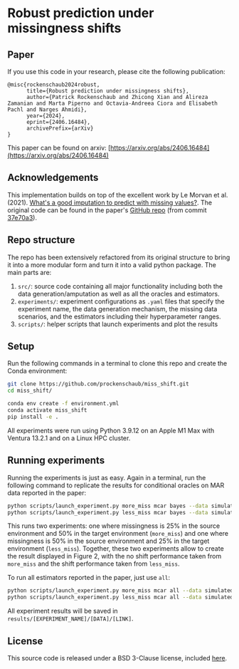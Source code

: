 # Robust prediction under missingness shifts

## Paper

If you use this code in your research, please cite the following publication:

```
@misc{rockenschaub2024robust,
      title={Robust prediction under missingness shifts}, 
      author={Patrick Rockenschaub and Zhicong Xian and Alireza Zamanian and Marta Piperno and Octavia-Andreea Ciora and Elisabeth Pachl and Narges Ahmidi},
      year={2024},
      eprint={2406.16484},
      archivePrefix={arXiv}
}
```

This paper can be found on arxiv: [https://arxiv.org/abs/2406.16484](https://arxiv.org/abs/2406.16484)

## Acknowledgements

This implementation builds on top of the excellent work by Le Morvan et al. (2021). [What's a good imputation to predict with missing values?](https://papers.nips.cc/paper/2021/file/5fe8fdc79ce292c39c5f209d734b7206-Paper.pdf). The original code can be found in the paper's [GitHub repo](https://github.com/marineLM/Impute_then_Regress) (from commit [37e70a3](https://github.com/marineLM/Impute_then_Regress/commit/37e70a33fb60330b6d4f95173d202a58135d0dae)). 


## Repo structure

The repo has been extensively refactored from its original structure to bring it into a more modular form and turn it into a valid python package. The main parts are:

1. `src/`: source code containing all major functionality including both the data generation/amputation as well as all the oracles and estimators.
2. `experiments/`: experiment configurations as `.yaml` files that specify the experiment name, the data generation mechanism, the missing data scenarios, and the estimators including their hyperparameter ranges. 
3. `scripts/`: helper scripts that launch experiments and plot the results

## Setup

Run the following commands in a terminal to clone this repo and create the Conda environment:

```bash
git clone https://github.com/prockenschaub/miss_shift.git
cd miss_shift/

conda env create -f environment.yml
conda activate miss_shift
pip install -e .
```

All experiments were run using Python 3.9.12 on an Apple M1 Max with Ventura 13.2.1 and on a Linux HPC cluster. 


## Running experiments

Running the experiments is just as easy. Again in a terminal, run the following command to replicate the results for conditional oracles on MAR data reported in the paper:  

```bash
python scripts/launch_experiment.py more_miss mcar bayes --data simulated --link stairs
python scripts/launch_experiment.py less_miss mcar bayes --data simulated --link stairs
```

This runs two experiments: one where missingness is 25% in the source environment and 50% in the target environment (`more_miss`) and one where missingness is 50% in the source environment and 25% in the target environment (`less_miss`). Together, these two experiments allow to create the result displayed in Figure 2, with the no shift performance taken from `more_miss` and the shift performance taken from `less_miss`.

To run all estimators reported in the paper, just use `all`:

```bash
python scripts/launch_experiment.py more_miss mcar all --data simulated --link stairs
python scripts/launch_experiment.py less_miss mcar all --data simulated --link stairs
```

All experiment results will be saved in `results/[EXPERIMENT_NAME]/[DATA]/[LINK]`.


## License

This source code is released under a BSD 3-Clause license, included [here](LICENSE.txt).
